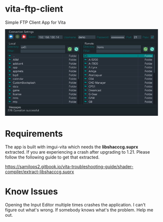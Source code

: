 # vita-ftp-client
Simple FTP Client App for Vita

![Preview](/screenshot/preview.jpg)

# Requirements
The app is built with imgui-vita which needs the **libshacccg.suprx** extracted. If you are experiencing a crash after upgrading to 1.21. Please follow the following guide to get that extracted.

https://samilops2.gitbook.io/vita-troubleshooting-guide/shader-compiler/extract-libshacccg.suprx

# Know Issues
Opening the Input Editor multiple times crashes the application. I can't figure out what's wrong. If somebody knows what's the problem. Help me out.
